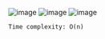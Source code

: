![image](https://github.com/Ayanabha1/6-Companies-30-Days-Challenge/assets/63809278/e7de4e42-e04f-48db-809a-d58d8db11b66)
![image](https://github.com/Ayanabha1/6-Companies-30-Days-Challenge/assets/63809278/23aa2708-227c-466c-9e7a-67d9f0ff4344)
![image](https://github.com/Ayanabha1/6-Companies-30-Days-Challenge/assets/63809278/038bae1d-32cb-4529-823e-f42bd0a24db6)

```Time complexity: O(n)```
